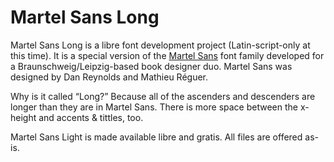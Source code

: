 Martel Sans Long
================

Martel Sans Long is a libre font development project (Latin-script-only at this time). It is a special version of the <a href="https://github.com/typeoff/martel_sans">Martel Sans</a> font family developed for a Braunschweig/Leipzig-based book designer duo. Martel Sans was designed by Dan Reynolds and Mathieu Réguer.

Why is it called “Long?” Because all of the ascenders and descenders are longer than they are in Martel Sans. There is more space between the x-height and accents & tittles, too.

Martel Sans Light is made available libre and gratis. All files are offered as-is.
